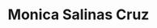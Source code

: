 ---
pid: LLP518
title: Monica Salinas Cruz
location_transcription: 
zipcode: '19120'
outside_phl: 
neighborhood: Logan,Olney
age: '8'
age_range: 6-13
instagram: 
image_file_name: LLP_518.jpg
proposal_transcription: this is my mom dad and my bunny
topic: Animals,Family
topic_summary: 0, 0
type: Other No Form
keywords_other: bunny, rabbit, pet, mom, mothers, dad, fathers
credit: 
image_labels: 
twitter: 
facebook: 
permalink: "/monuments/llp518/"
layout: item-page
---